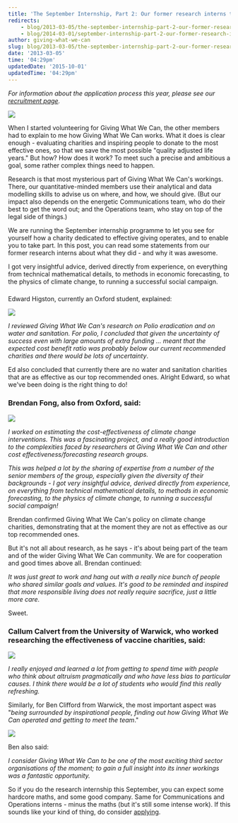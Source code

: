 ```yaml
---
title: 'The September Internship, Part 2: Our former research interns talk about working at Giving What We Can'
redirects:
    - blog/2013-03-05/the-september-internship-part-2-our-former-research-interns-talk-about-working-at
    - blog/2014-03-01/september-internship-part-2-our-former-research-interns-talk-about-working-giving
author: giving-what-we-can
slug: blog/2013-03-05/the-september-internship-part-2-our-former-research-interns-talk-about-working-at
date: '2013-03-05'
time: '04:29pm'
updatedDate: '2015-10-01'
updatedTime: '04:29pm'
---
```

_For information about the application process this year, please see our [recruitment page](http://www.givingwhatwecan.org/getting-involved/work-with-us/september-internship)._

![](/images/uploads/419143_4212908634142_1286411618_n.jpg)

When I started volunteering for Giving What We Can, the other members had to explain to me how Giving What We Can works. What it does is clear enough - evaluating charities and inspiring people to donate to the most effective ones, so that we save the most possible "quality adjusted life years." But how? How does it work? To meet such a precise and ambitious a goal, some rather complex things need to happen.

Research is that most mysterious part of Giving What We Can's workings. There, our quantitative-minded members use their analytical and data modelling skills to advise us on where, and how, we should give. (But our impact also depends on the energetic Communications team, who do their best to get the word out; and the Operations team, who stay on top of the legal side of things.)

We are running the September internship programme to let you see for yourself how a charity dedicated to effective giving operates, and to enable you to take part. In this post, you can read some statements from our former research interns about what they did - and why it was awesome.

I got very insightful advice, derived directly from experience, on everything from technical mathematical details, to methods in economic forecasting, to the physics of climate change, to running a successful social campaign.

### 
Edward Higston, currently an Oxford student, explained:

![](/images/uploads/ed.jpg)

_I reviewed Giving What We Can's research on Polio eradication and on water and sanitation. For polio, I concluded that given the uncertainty of success even with large amounts of extra funding ... meant that the expected cost benefit ratio was probably below our current recommended charities and there would be lots of uncertainty_.

Ed also concluded that currently there are no water and sanitation charities that are as effective as our top recommended ones. Alright Edward, so what we've been doing is the right thing to do!

### Brendan Fong, also from Oxford, said:

![](/images/uploads/brendan.jpg)

_I worked on estimating the cost-effectiveness of climate change interventions. This was a fascinating project, and a really good introduction to the complexities faced by researchers at Giving What We Can and other cost effectiveness/forecasting research groups._

_This was helped a lot by the sharing of expertise from a number of the senior members of the group, especially given the diversity of their backgrounds - I got very insightful advice, derived directly from experience, on everything from technical mathematical details, to methods in economic forecasting, to the physics of climate change, to running a successful social campaign!_

Brendan confirmed Giving What We Can's policy on climate change charities, demonstrating that at the moment they are not as effective as our top recommended ones.

But it's not all about research, as he says - it's about being part of the team and of the wider Giving What We Can community. We are for cooperation and good times above all. Brendan continued:

_It was just great to work and hang out with a really nice bunch of people who shared similar goals and values. It's good to be reminded and inspired that more responsible living does not really require sacrifice, just a little more care._

Sweet.

### Callum Calvert from the University of Warwick, who worked researching the effectiveness of vaccine charities, said:

![](/images/uploads/callum.jpg)

_I really enjoyed and learned a lot from getting to spend time with people who think about altruism pragmatically and who have less bias to particular causes. I think there would be a lot of students who would find this really refreshing._

Similarly, for Ben Clifford from Warwick, the most important aspect was "_being surrounded by inspirational people, finding out how Giving What We Can operated and getting to meet the team_."

![](/images/uploads/ben.jpg)

Ben also said:

_I consider Giving What We Can to be one of the most exciting third sector organisations of the moment; to gain a full insight into its inner workings was a fantastic opportunity._

So if you do the research internship this September, you can expect some hardcore maths, and some good company. Same for Communications and Operations interns - minus the maths (but it's still some intense work). If this sounds like your kind of thing, do consider [applying](http://givingwhatwecan.org/getting-involved/work-with-us/september-internship).